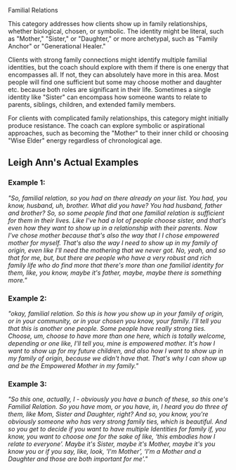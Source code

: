 Familial Relations

This category addresses how clients show up in family relationships, whether biological, chosen, or symbolic. The identity might be literal, such as "Mother," "Sister," or "Daughter," or more archetypal, such as "Family Anchor" or "Generational Healer."

Clients with strong family connections might identify multiple familial identities, but the coach should explore with them if there is one energy that encompasses all. If not, they can absolutely have more in this area. Most people will find one sufficient but some may choose mother and daughter etc. because both roles are significant in their life. Sometimes a single identity like "Sister" can encompass how someone wants to relate to parents, siblings, children, and extended family members.

For clients with complicated family relationships, this category might initially produce resistance. The coach can explore symbolic or aspirational approaches, such as becoming the "Mother" to their inner child or choosing "Wise Elder" energy regardless of chronological age.

## Leigh Ann's Actual Examples

### Example 1:

_"So, familial relation, so you had on there already on your list. You had, you know, husband, uh, brother. What did you have? You had husband, father and brother? So, so some people find that one familial relation is sufficient for them in their lives. Like I've had a lot of people choose sister, and that's even how they want to show up in a relationship with their parents. Now I've chose mother because that's also the way that I I chose empowered mother for myself. That's also the way I need to show up in my family of origin, even like I'll need the mothering that we never got. No, yeah, and so that for me, but, but there are people who have a very robust and rich family life who do find more that there's more than one familial identity for them, like, you know, maybe it's father, maybe, maybe there is something more."_

### Example 2:

_"okay, familial relation. So this is how you show up in your family of origin, or in your community, or in your chosen you know, your family. I'll tell you that this is another one people. Some people have really strong ties. Choose, um, choose to have more than one here, which is totally welcome, depending or one like, I'll tell you, mine is empowered mother. It's how I want to show up for my future children, and also how I want to show up in my family of origin, because we didn't have that. That's why I can show up and be the Empowered Mother in my family."_

### Example 3:

_"So this one, actually, I - obviously you have a bunch of these, so this one's Familial Relation. So you have mom, or you have, in, I heard you do three of them, like Mom, Sister and Daughter, right? And so, you know, you're obviously someone who has very strong family ties, which is beautiful. And so you get to decide if you want to have multiple Identities for family if, you know, you want to choose one for the sake of like, ‘this embodies how I relate to everyone’. Maybe it's Sister, maybe it's Mother, maybe it's you know you or if you say, like, look, 'I'm Mother’, ‘I'm a Mother and a Daughter and those are both important for me'."_
